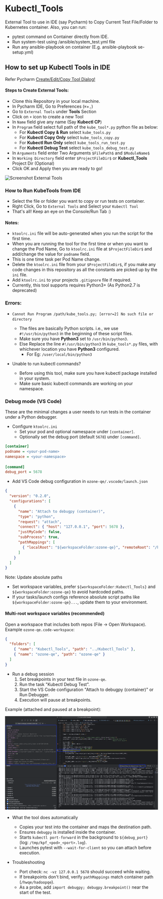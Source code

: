 # Kubectl_Tools
External Tool to use in IDE (say Pycharm) to Copy Current Test File/Folder to Kubernetes container.
Also, you can run:
* pytest command on Container directly from IDE.
* Run system-test using /ansible/system_test.yml file
* Run any ansible-playbook on container (E.g. ansible-playbook se-setup.yml)

## How to set up Kubectl Tools in IDE
Refer Pycharm [Create/Edit/Copy Tool Dialog!](https://www.jetbrains.com/help/pycharm/settings-tools-create-edit-copy-tool-dialog.html)

#### Steps to Create External Tools:
* Clone this Repository in your local machine.
* In Pycharm IDE, Go to Preferences (`⌘`+`,`)
* Go to `External Tools` under **Tools** Section
* Click on `+` icon to create a new Tool
* In `Name` field give any name (Say **Kubectl CP**)
* In `Program` field select full path of the `kube_tool*.py` python file as below:
  * For **Kubectl Copy & Run** select `kube_tools.py`
  * For **Kubectl Copy Only** select `kube_tools_copy.py`
  * For **Kubectl Run Only** select `kube_tools_run_test.py`
  * For **Kubectl Debug Test** select `kube_tools_debug_test.py`
* In `Arguments` field enter Two Arguments `$FilePath$` and `$ModuleName$`
* In `Working Directory` field enter `$ProjectFileDir$` or **Kubectl_Tools** Project Dir (Optional)
* Click OK and Apply then you are ready to go!

![Screenshot External Tools](ss_externaltool.png)

### How to Run KubeTools from IDE
* Select the file or folder you want to copy or run tests on container.
* Right Click, Go to `External Tools` and Select your `Kubectl Tool`
* That's all! Keep an eye on the Console/Run Tab :)

#### Notes:
* `ktoolrc.ini` file will be auto-generated when you run the script for the first time.
* When you are running the tool for the first time or when you want to change the Pod Name,
Go to `ktoolrc.ini` file at `$ProjectFileDir$` and add/change the value for `podname` field.
* This is one time task per Pod Name change.
* Delete the `ktoolrc.ini` file from your `$ProjectFileDir$`,
if you make any code changes in this repository as all the constants
are picked up by the `ini` file.
* Add `ktoolrc.ini` to your projects `.gitignore` file if required.
* Currently, this tool supports requires Python3+ (As Python2.7 is deprecated)

### Errors:
* `Cannot Run Program /path/kube_tools.py; [error=2] No such file or directory`
  - The files are basically Python scripts. i.e., we use `#!/usr/bin/python3` in the beginning of these script files.
  - Make sure you have **Python3** set to `/usr/bin/python3`.
  - Else Replace the line `#!/usr/bin/python3` in `kube_tools*.py` files, with whichever location you have **Python3** configured.
    - For Eg: `/user/local/bin/python3`

* Unable to run kubectl commands?
  - Before using this tool, make sure you have kubectl package installed in your system.
  - Make sure basic kubectl commands are working on your namespace.

### Debug mode (VS Code)

These are the minimal changes a user needs to run tests in the container under a Python debugger.

- Configure `ktoolrc.ini`
  - Set your pod and optional namespace under `[container]`.
  - Optionally set the debug port (default `5678`) under `[command]`.

```ini
[container]
podname = <your-pod-name>
namespace = <your-namespace>

[command]
debug_port = 5678
```

- Add VS Code debug configuration in `ozone-qe/.vscode/launch.json`

```json
{
  "version": "0.2.0",
  "configurations": [
    {
      "name": "Attach to debugpy (container)",
      "type": "python",
      "request": "attach",
      "connect": { "host": "127.0.0.1", "port": 5678 },
      "justMyCode": false,
      "subProcess": true,
      "pathMappings": [
        { "localRoot": "${workspaceFolder:ozone-qe}", "remoteRoot": "/hwqe/hadoopqe" }
      ]
    }
  ]
}
```

Note: Update absolute paths
- Set workspace variables, prefer `${workspaceFolder:Kubectl_Tools}` and `${workspaceFolder:ozone-qe}` to avoid hardcoded paths.
- If your tasks/launch configs reference absolute script paths like `${workspaceFolder:ozone-qe}...`, update them to your environment.

#### Multi-root workspace variables (recommended)

Open a workspace that includes both repos (File → Open Workspace). Example `ozone-qe.code-workspace`:

```json
{
  "folders": [
    { "name": "Kubectl_Tools", "path": "../Kubectl_Tools" },
    { "name": "ozone-qe", "path": "ozone-qe" }
  ]
}
```

- Run a debug session
  1. Set breakpoints in your test file in `ozone-qe`.
  2. Run the task "Kubectl Debug Test".
  3. Start the VS Code configuration "Attach to debugpy (container)" or Run Debugger.
  4. Execution will pause at breakpoints.

Example (attached and paused at a breakpoint):

![Debugger attached example](images/debugger_example.png)

- What the tool does automatically
  - Copies your test into the container and maps the destination path.
  - Ensures `debugpy` is installed inside the container.
  - Starts `kubectl port-forward` in the background to `${debug_port}` (log: `/tmp/kpf_<pod>_<port>.log`).
  - Launches pytest with `--wait-for-client` so you can attach before execution.

- Troubleshooting
  - Port check: `nc -vz 127.0.0.1 5678` should succeed while waiting.
  - If breakpoints don't bind, verify `pathMappings` match container path (`/hwqe/hadoopqe`).
  - As a probe, add `import debugpy; debugpy.breakpoint()` near the start of the test.